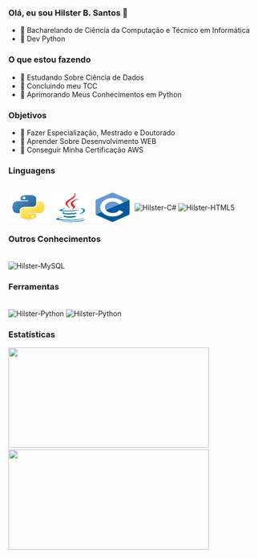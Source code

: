 ### Olá, eu sou Hilster B. Santos 👋
- 🔭 Bacharelando de Ciência da Computação e Técnico em Informática
- 🌱 Dev Python

### O que estou fazendo
- 🌵 Estudando Sobre Ciência de Dados
- 🌱 Concluindo meu TCC
- 🌴 Aprimorando Meus Conhecimentos em Python

### Objetivos
- 🌵 Fazer Especialização, Mestrado e Doutorado
- 🌱 Aprender Sobre Desenvolvimento WEB
- 🌴 Conseguir Minha Certificação AWS

### Linguagens

<div  align="left" style="display: inline_block"><br>
  <img align="center" alt="Hilster-Python" height="60" width="80" src="https://raw.githubusercontent.com/devicons/devicon/master/icons/python/python-original.svg">
  <img align="center" alt="Hilster-Java" height="60" width="80" src="https://raw.githubusercontent.com/devicons/devicon/master/icons/java/java-original.svg">
  <img align="center" alt="Hilster-C" height="60" width="80" src="https://raw.githubusercontent.com/devicons/devicon/master/icons/c/c-original.svg">
  <img align="center" alt="Hilster-C#" height="60" width="80" src="https://cdn.jsdelivr.net/gh/devicons/devicon/icons/csharp/csharp-original.svg" />
  <img align="center" alt="Hilster-HTML5" height="60" alt="Hilster-HTML" src="https://cdn.jsdelivr.net/gh/devicons/devicon/icons/html5/html5-original.svg" />
</div> 

### Outros Conhecimentos

<div  align="left" style="display: inline_block"><br>
  <img align="center" alt="Hilster-MySQL" height="60" width="80" src="https://cdn.jsdelivr.net/gh/devicons/devicon@latest/icons/mysql/mysql-original-wordmark.svg"> 
</div>
  
### Ferramentas
<div  align="left" style="display: inline_block"><br>
  <img align="center" alt="Hilster-Python" height="60" width="80" src="https://cdn.jsdelivr.net/gh/devicons/devicon@latest/icons/jupyter/jupyter-original-wordmark.svg">
  <img align="center" alt="Hilster-Python" height="60" width="80" src="https://cdn.jsdelivr.net/gh/devicons/devicon@latest/icons/visualstudio/visualstudio-original.svg"> 
</div> 



### Estatísticas

<div align="left">
  <a href="https://github.com/Hilster00">
  <img height="200em" width="400" src="https://github-readme-stats.vercel.app/api?username=Hilster00&show_icons=true&theme=tokyonight&include_all_commits=true&count_private=true"/>
  <img height="200em" width="400" src="https://github-readme-stats.vercel.app/api/top-langs/?username=Hilster00&layout=compact&langs_count=7&theme=tokyonight"/>
</div>
